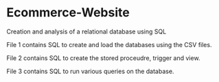 # Ecommerce-Website
Creation and analysis of a relational database using SQL

File 1 contains SQL to create and load the databases using the CSV files.

File 2 contains SQL to create the stored proceudre, trigger and view.

File 3 contains SQL to run various queries on the database. 
